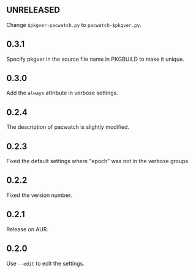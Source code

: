 ## UNRELEASED

Change `$pkgver-pacwatch.py` to `pacwatch-$pkgver.py`.

## 0.3.1

Specify pkgver in the source file name in PKGBUILD to make it unique.

## 0.3.0

Add the `always` attribute in verbose settings.

## 0.2.4

The description of pacwatch is slightly modified.

## 0.2.3

Fixed the default settings where "epoch" was not in the verbose groups.

## 0.2.2

Fixed the version number.

## 0.2.1

Release on AUR.

## 0.2.0

Use `--edit` to edit the settings.
